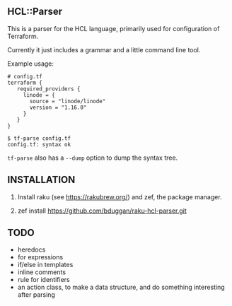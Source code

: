 ## HCL::Parser

This is a parser for the HCL language, primarily used for configuration of Terraform.

Currently it just includes a grammar and a little command line tool.

Example usage:

    # config.tf
    terraform {
       required_providers {
         linode = {
           source = "linode/linode"
           version = "1.16.0"
         }
       }
    }

    $ tf-parse config.tf
    config.tf: syntax ok

`tf-parse` also has a `--dump` option to dump the syntax tree.

## INSTALLATION

1. Install raku (see https://rakubrew.org/) and zef, the package manager.

2. zef install https://github.com/bduggan/raku-hcl-parser.git

## TODO

- heredocs
- for expressions
- if/else in templates
- inline comments
- rule for identifiers
- an action class, to make a data structure, and do something interesting after parsing
